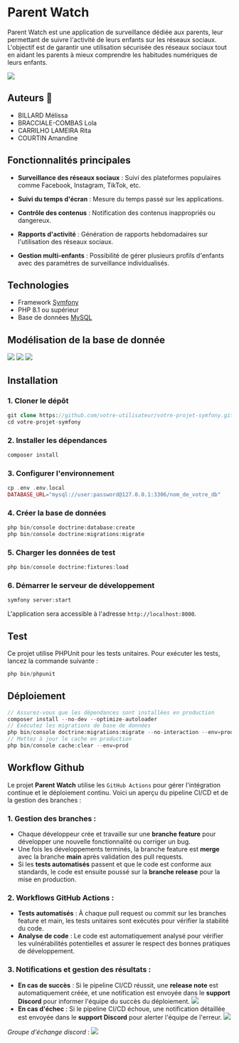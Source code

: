 # Parent Watch 
Parent Watch est une application de surveillance dédiée aux parents, leur permettant de suivre l'activité de leurs enfants sur les réseaux sociaux. L'objectif est de garantir une utilisation sécurisée des réseaux sociaux tout en aidant les parents à mieux comprendre les habitudes numériques de leurs enfants.

![](/assets/banner-logo.jpg)

## Auteurs 👥
- BILLARD Mélissa
- BRACCIALE-COMBAS Lola
- CARRILHO LAMEIRA Rita
- COURTIN Amandine

## Fonctionnalités principales
- **Surveillance des réseaux sociaux** : Suivi des plateformes populaires comme Facebook, Instagram, TikTok, etc.

- **Suivi du temps d'écran** : Mesure du temps passé sur les applications.

- **Contrôle des contenus** : Notification des contenus inappropriés ou dangereux.

- **Rapports d'activité** : Génération de rapports hebdomadaires sur l'utilisation des réseaux sociaux.

- **Gestion multi-enfants** : Possibilité de gérer plusieurs profils d'enfants avec des paramètres de surveillance individualisés.

## Technologies

- Framework [Symfony](https://symfony.com/)
- PHP 8.1 ou supérieur
- Base de données [MySQL](https://www.mysql.com/fr/)

## Modélisation de la base de donnée
![](/assets/mcd.png)
![](/assets/mld.png)
![](/assets/mld-textuel.png)

## Installation
### 1. Cloner le dépôt
```php
git clone https://github.com/votre-utilisateur/votre-projet-symfony.git
cd votre-projet-symfony
```
### 2. Installer les dépendances
```php
composer install
```
### 3. Configurer l'environnement
```php
cp .env .env.local
DATABASE_URL="mysql://user:password@127.0.0.1:3306/nom_de_votre_db"
```
### 4. Créer la base de données
```php
php bin/console doctrine:database:create
php bin/console doctrine:migrations:migrate
```
### 5. Charger les données de test 
```php
php bin/console doctrine:fixtures:load
```
### 6. Démarrer le serveur de développement
```php
symfony server:start
```
L'application sera accessible à l'adresse `http://localhost:8000`.

## Test
Ce projet utilise PHPUnit pour les tests unitaires. Pour exécuter les tests, lancez la commande suivante :
```php
php bin/phpunit
```
## Déploiement
```php
// Assurez-vous que les dépendances sont installées en production 
composer install --no-dev --optimize-autoloader
// Exécutez les migrations de base de données
php bin/console doctrine:migrations:migrate --no-interaction --env=prod
// Mettez à jour le cache en production 
php bin/console cache:clear --env=prod
```
## Workflow Github
Le projet **Parent Watch** utilise les `GitHub Actions` pour gérer l'intégration continue et le déploiement continu. Voici un aperçu du pipeline CI/CD et de la gestion des branches :

### 1. Gestion des branches :

- Chaque développeur crée et travaille sur une **branche feature** pour développer une nouvelle fonctionnalité ou corriger un bug.
- Une fois les développements terminés, la branche feature est **merge** avec la branche **main** après validation des pull requests.
- Si les **tests automatisés** passent et que le code est conforme aux standards, le code est ensuite poussé sur la **branche release** pour la mise en production.

### 2. Workflows GitHub Actions :

- **Tests automatisés** : À chaque pull request ou commit sur les branches feature et main, les tests unitaires sont exécutés pour vérifier la stabilité du code.
- **Analyse de code** : Le code est automatiquement analysé pour vérifier les vulnérabilités potentielles et assurer le respect des bonnes pratiques de développement.

### 3. Notifications et gestion des résultats :

- **En cas de succès** : Si le pipeline CI/CD réussit, une **release note** est automatiquement créée, et une notification est envoyée dans le **support Discord** pour informer l'équipe du succès du déploiement.
![](/assets/release-note.png)
- **En cas d'échec** : Si le pipeline CI/CD échoue, une notification détaillée est envoyée dans le **support Discord** pour alerter l'équipe de l'erreur.
![](/assets/support.png)

*Groupe d'échange discord* : 
![](/assets/discord.png)


